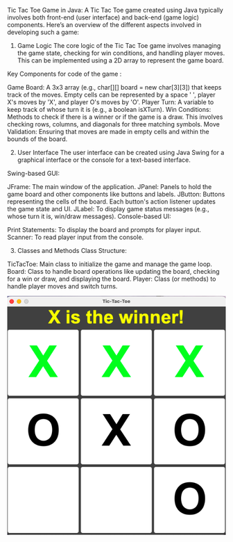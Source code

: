 Tic Tac Toe Game in Java:
A Tic Tac Toe game created using Java typically involves both front-end (user interface) and back-end (game logic) components. Here’s an overview of the different aspects involved in developing such a game:

1. Game Logic
The core logic of the Tic Tac Toe game involves managing the game state, checking for win conditions, and handling player moves. This can be implemented using a 2D array to represent the game board.

Key Components for code of the game :

Game Board: A 3x3 array (e.g., char[][] board = new char[3][3]) that keeps track of the moves. Empty cells can be represented by a space ' ', player X's moves by 'X', and player O's moves by 'O'.
Player Turn: A variable to keep track of whose turn it is (e.g., a boolean isXTurn).
Win Conditions: Methods to check if there is a winner or if the game is a draw. This involves checking rows, columns, and diagonals for three matching symbols.
Move Validation: Ensuring that moves are made in empty cells and within the bounds of the board.

2. User Interface
The user interface can be created using Java Swing for a graphical interface or the console for a text-based interface.

Swing-based GUI:

JFrame: The main window of the application.
JPanel: Panels to hold the game board and other components like buttons and labels.
JButton: Buttons representing the cells of the board. Each button's action listener updates the game state and UI.
JLabel: To display game status messages (e.g., whose turn it is, win/draw messages).
Console-based UI:

Print Statements: To display the board and prompts for player input.
Scanner: To read player input from the console.

3. Classes and Methods
Class Structure:

TicTacToe: Main class to initialize the game and manage the game loop.
Board: Class to handle board operations like updating the board, checking for a win or draw, and displaying the board.
Player: Class (or methods) to handle player moves and switch turns.

![tictactoe-java-demo](https://github.com/madhurmanoj/Tic-Tac-Toe/blob/main/DEMO.png)
